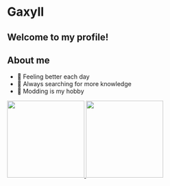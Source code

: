 # Gaxyll
## Welcome to my profile!

<div>
   
</div>

## About me

- 🌱 Feeling better each day
- 🤔 Always searching for more knowledge
- 🚀 Modding is my hobby

<div>
<a href="https://github.com/Gaxyll">
<img height="180em" src="https://github-readme-stats.vercel.app/api/top-langs/?username=Gaxyll&layout=compact&langs_count=7&theme=dracula"/>
<img height="180em" src="https://github-readme-stats.vercel.app/api?username=Gaxyll&show_icons=true&theme=dracula&include_all_commits=true&count_private=true"/>
</div>
